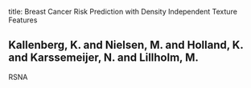 title: Breast Cancer Risk Prediction with Density Independent Texture Features

## Kallenberg, K. and Nielsen, M. and Holland, K. and Karssemeijer, N. and Lillholm, M.
RSNA

